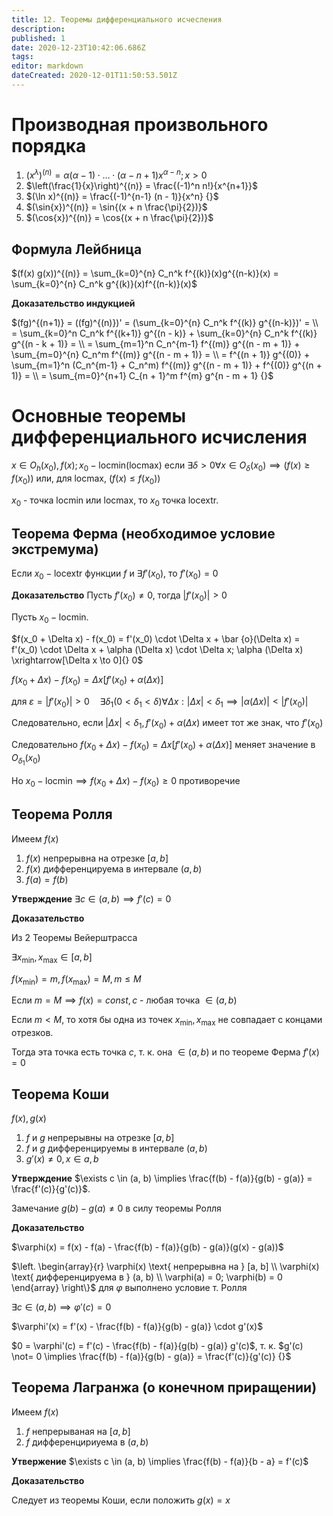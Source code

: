 ```yaml
---
title: 12. Теоремы дифференциального исчесления
description: 
published: 1
date: 2020-12-23T10:42:06.686Z
tags: 
editor: markdown
dateCreated: 2020-12-01T11:50:53.501Z
---
```


# Производная произвольного порядка

1. $(x^\lambda)^{(n)} = \alpha (\alpha - 1) \cdot \dots \cdot (\alpha - n + 1) x^{\alpha - n}; x > 0$
2. $\left(\frac{1}{x}\right)^{(n)} = \frac{(-1)^n n!}{x^{n+1}}$ 
3. $(\ln x)^{(n)} = \frac{(-1)^{n-1} (n - 1)}{x^n} {}$
4. $(\sin{x})^{(n)} = \sin{(x + n \frac{\pi}{2})}$
5. $(\cos{x})^{(n)} = \cos{(x + n \frac{\pi}{2})}$

## Формула Лейбница

$(f(x) g(x))^{(n)} = \sum_{k=0}^{n} C_n^k f^{(k)}(x)g^{(n-k)}(x) = \sum_{k=0}^{n} C_n^k g^{(k)}(x)f^{(n-k)}(x)$

**Доказательство индукцией**

$(fg)^{(n+1)} = ((fg)^{(n)})' = (\sum_{k=0}^{n} C_n^k f^{(k)} g^{(n-k)})' = \\ 
= \sum_{k=0}^n C_n^k f^{(k+1)} g^{(n - k)} + \sum_{k=0}^{n} C_n^k f^{(k)} g^{(n - k + 1)} = \\
= \sum_{m=1}^n C_n^{m-1} f^{(m)} g^{(n - m + 1)} + \sum_{m=0}^{n} C_n^m f^{(m)} g^{(n - m + 1)} = \\
= f^{(n + 1)} g^{(0)} + \sum_{m=1}^n (C_n^{m-1} + C_n^m) f^{(m)} g^{(n - m + 1)} + f^{(0)} g^{(n + 1)} = \\
= \sum_{m=0}^{n+1} C_{n + 1}^m f^{m} g^{n - m + 1} {}$

# Основные теоремы дифференциального исчисления

$x \in O_h(x_0), f(x); x_0 - \text{locmin}(\text{locmax})$ если $\exists \delta > 0 \forall x \in O_\delta (x_0) \implies (f(x) \geq f(x_0)) \text{ или, для locmax, }(f(x) \leq f(x_0))$

$x_0$ - точка $\text{locmin}$ или $\text{locmax}$, то $x_0$ точка $\text{locextr}$. 

## Теорема Ферма (необходимое условие экстремума)
Если $x_0 - \text{locextr}$ функции $f$ и $\exists f'(x_0)$, то $f'(x_0) = 0$

**Доказательство** Пусть $f'(x_0) \not= 0$, тогда $|f'(x_0)| > 0$

Пусть $x_0 - \text{locmin}$.

$f(x_0 + \Delta x) - f(x_0) = f'(x_0) \cdot \Delta x + \bar {o}(\Delta x) = f'(x_0) \cdot \Delta x + \alpha (\Delta x) \cdot \Delta x; \alpha (\Delta x) \xrightarrow[\Delta x \to 0]{} 0$

$f(x_0 + \Delta x) - f(x_0) = \Delta x [f'(x_0) + \alpha(\Delta x)]$

для $\varepsilon = |f'(x_0)| > 0 \quad\exists \delta_1 (0 < \delta_1 < \delta) \forall \Delta x: |\Delta x| < \delta_1 \implies |\alpha(\Delta x)| < |f'(x_0)| {}$

Следовательно, если $|\Delta x| < \delta_1, f'(x_0) + \alpha(\Delta x)$ имеет тот же знак, что $f'(x_0)$

Следовательно $f(x_0 + \Delta x) - f(x_0) = \Delta x [f'(x_0) + \alpha(\Delta x)]$ меняет значение в $O_{\delta_1}(x_0)$

Но $x_0 - \text{locmin} \implies f(x_0 + \Delta x) - f(x_0) \ge 0$ противоречие

## Теорема Ролля
Имеем $f(x)$

1. $f(x)$ непрерывна на отрезке $[a, b]$
2. $f(x)$ дифференцируема в интервале $(a, b)$
3. $f(a) = f(b)$

**Утверждение** $\exists c \in (a, b) \implies f'(c) = 0$

**Доказательство**

Из 2 Теоремы Вейерштрасса

$\exists x_{\min}, x_{\max} \in [a, b]$

$f(x_{\min}) = m, f(x_{\max}) = M, m \le M$

Если $m = M \implies f(x) = const, c$ - любая точка $\in(a, b)$

Если $m < M$, то хотя бы одна из точек $x_{\min}, x_{\max}$ не совпадает с концами отрезков. 

Тогда эта точка есть точка $c$, т. к. она $\in(a, b)$ и по теореме Ферма $f'(x) = 0$

## Теорема Коши
$f(x), g(x)$

1. $f$ и $g$ непрерывны на отрезке $[a, b]$
2. $f$ и $g$ дифференцируемы в интервале $(a, b)$
3. $g'(x) \not= 0, x \in a, b$

**Утверждение** $\exists c \in (a, b) \implies \frac{f(b) - f(a)}{g(b) - g(a)} = \frac{f'(c)}{g'(c)}$.

Замечание $g(b) - g(a) \not=0$ в силу теоремы Ролля

**Доказательство**

$\varphi(x) = f(x) - f(a) - \frac{f(b) - f(a)}{g(b) - g(a)}(g(x) - g(a))$

$\left.
\begin{array}{r}
\varphi(x) \text{ непрерывна на } [a, b] \\
\varphi(x) \text{ дифференцируема в } (a, b) \\
\varphi(a) = 0; \varphi(b) = 0
\end{array}
\right\}$ для $\varphi$ выполнено условие т. Ролля

$\exists c \in (a, b) \implies \varphi'(c) = 0$

$\varphi'(x) = f'(x) - \frac{f(b) - f(a)}{g(b) - g(a)} \cdot g'(x)$

$0 = \varphi'(c) = f'(c) - \frac{f(b) - f(a)}{g(b) - g(a)} g'(c)$, т. к. $g'(c) \not= 0 \implies \frac{f(b) - f(a)}{g(b) - g(a)} = \frac{f'(c)}{g'(c)} {}$

## Теорема Лагранжа (о конечном приращении)

Имеем $f(x)$
1. $f$ непрерываная на $[a, b]$
2. $f$ дифференцириуема в $(a, b)$

**Утвержение** $\exists c \in (a, b) \implies \frac{f(b) - f(a)}{b - a} = f'(c)$

**Доказательство**

Следует из теоремы Коши, если положить $g(x) = x$
